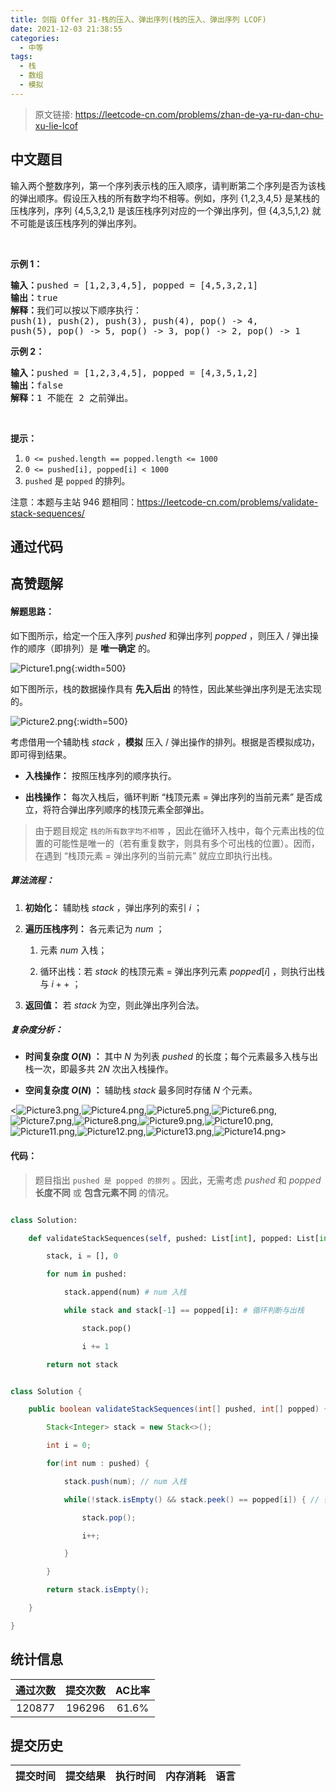```yaml
---
title: 剑指 Offer 31-栈的压入、弹出序列(栈的压入、弹出序列 LCOF)
date: 2021-12-03 21:38:55
categories:
  - 中等
tags:
  - 栈
  - 数组
  - 模拟
---
```


> 原文链接: https://leetcode-cn.com/problems/zhan-de-ya-ru-dan-chu-xu-lie-lcof




## 中文题目
<div><p>输入两个整数序列，第一个序列表示栈的压入顺序，请判断第二个序列是否为该栈的弹出顺序。假设压入栈的所有数字均不相等。例如，序列 {1,2,3,4,5} 是某栈的压栈序列，序列 {4,5,3,2,1} 是该压栈序列对应的一个弹出序列，但 {4,3,5,1,2} 就不可能是该压栈序列的弹出序列。</p>

<p>&nbsp;</p>

<p><strong>示例 1：</strong></p>

<pre><strong>输入：</strong>pushed = [1,2,3,4,5], popped = [4,5,3,2,1]
<strong>输出：</strong>true
<strong>解释：</strong>我们可以按以下顺序执行：
push(1), push(2), push(3), push(4), pop() -&gt; 4,
push(5), pop() -&gt; 5, pop() -&gt; 3, pop() -&gt; 2, pop() -&gt; 1
</pre>

<p><strong>示例 2：</strong></p>

<pre><strong>输入：</strong>pushed = [1,2,3,4,5], popped = [4,3,5,1,2]
<strong>输出：</strong>false
<strong>解释：</strong>1 不能在 2 之前弹出。
</pre>

<p>&nbsp;</p>

<p><strong>提示：</strong></p>

<ol>
	<li><code>0 &lt;= pushed.length == popped.length &lt;= 1000</code></li>
	<li><code>0 &lt;= pushed[i], popped[i] &lt; 1000</code></li>
	<li><code>pushed</code>&nbsp;是&nbsp;<code>popped</code>&nbsp;的排列。</li>
</ol>

<p>注意：本题与主站 946 题相同：<a href="https://leetcode-cn.com/problems/validate-stack-sequences/">https://leetcode-cn.com/problems/validate-stack-sequences/</a></p>
</div>

## 通过代码
<RecoDemo>
</RecoDemo>


## 高赞题解
#### 解题思路：

如下图所示，给定一个压入序列 $pushed$ 和弹出序列 $popped$ ，则压入 / 弹出操作的顺序（即排列）是 **唯一确定** 的。

![Picture1.png](../images/zhan-de-ya-ru-dan-chu-xu-lie-lcof-0.png){:width=500}

如下图所示，栈的数据操作具有 **先入后出** 的特性，因此某些弹出序列是无法实现的。

![Picture2.png](../images/zhan-de-ya-ru-dan-chu-xu-lie-lcof-1.png){:width=500}

考虑借用一个辅助栈 $stack$ ，**模拟** 压入 / 弹出操作的排列。根据是否模拟成功，即可得到结果。

- **入栈操作：** 按照压栈序列的顺序执行。
- **出栈操作：** 每次入栈后，循环判断 “栈顶元素 $=$ 弹出序列的当前元素” 是否成立，将符合弹出序列顺序的栈顶元素全部弹出。

> 由于题目规定 `栈的所有数字均不相等` ，因此在循环入栈中，每个元素出栈的位置的可能性是唯一的（若有重复数字，则具有多个可出栈的位置）。因而，在遇到 “栈顶元素 $=$ 弹出序列的当前元素” 就应立即执行出栈。

##### 算法流程：

1. **初始化：** 辅助栈 $stack$ ，弹出序列的索引 $i$ ；
2. **遍历压栈序列：** 各元素记为 $num$ ；
   1. 元素 $num$ 入栈；
   2. 循环出栈：若 $stack$ 的栈顶元素 $=$ 弹出序列元素 $popped[i]$ ，则执行出栈与 $i++$ ；
3. **返回值：** 若 $stack$ 为空，则此弹出序列合法。

##### 复杂度分析：

- **时间复杂度 $O(N)$ ：** 其中 $N$ 为列表 $pushed$ 的长度；每个元素最多入栈与出栈一次，即最多共 $2N$ 次出入栈操作。
- **空间复杂度 $O(N)$ ：** 辅助栈 $stack$ 最多同时存储 $N$ 个元素。

<![Picture3.png](../images/zhan-de-ya-ru-dan-chu-xu-lie-lcof-2.png),![Picture4.png](../images/zhan-de-ya-ru-dan-chu-xu-lie-lcof-3.png),![Picture5.png](../images/zhan-de-ya-ru-dan-chu-xu-lie-lcof-4.png),![Picture6.png](../images/zhan-de-ya-ru-dan-chu-xu-lie-lcof-5.png),![Picture7.png](../images/zhan-de-ya-ru-dan-chu-xu-lie-lcof-6.png),![Picture8.png](../images/zhan-de-ya-ru-dan-chu-xu-lie-lcof-7.png),![Picture9.png](../images/zhan-de-ya-ru-dan-chu-xu-lie-lcof-8.png),![Picture10.png](../images/zhan-de-ya-ru-dan-chu-xu-lie-lcof-9.png),![Picture11.png](../images/zhan-de-ya-ru-dan-chu-xu-lie-lcof-10.png),![Picture12.png](../images/zhan-de-ya-ru-dan-chu-xu-lie-lcof-11.png),![Picture13.png](../images/zhan-de-ya-ru-dan-chu-xu-lie-lcof-12.png),![Picture14.png](../images/zhan-de-ya-ru-dan-chu-xu-lie-lcof-13.png)>

#### 代码：

> 题目指出 `pushed 是 popped 的排列` 。因此，无需考虑 $pushed$ 和 $popped$ **长度不同** 或 **包含元素不同** 的情况。

```python []
class Solution:
    def validateStackSequences(self, pushed: List[int], popped: List[int]) -> bool:
        stack, i = [], 0
        for num in pushed:
            stack.append(num) # num 入栈
            while stack and stack[-1] == popped[i]: # 循环判断与出栈
                stack.pop()
                i += 1
        return not stack
```

```java []
class Solution {
    public boolean validateStackSequences(int[] pushed, int[] popped) {
        Stack<Integer> stack = new Stack<>();
        int i = 0;
        for(int num : pushed) {
            stack.push(num); // num 入栈
            while(!stack.isEmpty() && stack.peek() == popped[i]) { // 循环判断与出栈
                stack.pop();
                i++;
            }
        }
        return stack.isEmpty();
    }
}
```

## 统计信息
| 通过次数 | 提交次数 | AC比率 |
| :------: | :------: | :------: |
|    120877    |    196296    |   61.6%   |

## 提交历史
| 提交时间 | 提交结果 | 执行时间 |  内存消耗  | 语言 |
| :------: | :------: | :------: | :--------: | :--------: |
